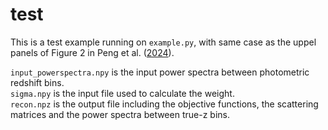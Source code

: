 # test

This is a test example running on ```example.py```, with same case as the uppel panels of Figure 2 in Peng et al. ([2024](https://ui.adsabs.harvard.edu/abs/2024arXiv240604407P/abstract)).

```input_powerspectra.npy``` is the input power spectra between photometric redshift bins.   
```sigma.npy``` is the input file used to calculate the weight.   
```recon.npz``` is the output file including the objective functions, the scattering matrices and the power spectra between true-z bins.
